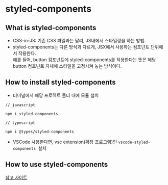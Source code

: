 # styled-components

## What is styled-components

- CSS-in-JS: 기존 CSS 파일과는 달리, JS내에서 스타일링을 하는 방법.
- styled-components는 다른 방식과 다르게, JSX에서 사용하는 컴포넌트 단위에서 작용한다.<br/>
  예를 들어, button 컴포넌트에 styled-components를 적용한다는 뜻은 해당 button 컴포넌트 자체에 스타일을 고정시켜 놓는 방식이다.

## How to install styled-components

- 터미널에서 해당 프로젝트 폴더 내에 모듈 설치

```
// javascript

npm i styled-components

// typescript

npm i @types/styled-components
```

- VSCode 사용한다면, vsc extension(확장 프로그램)인 `vscode-styled-components `설치

## How to use styled-components

[참고 사이트](https://styled-components.com/docs/basics)
